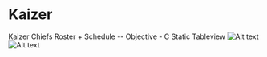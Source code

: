# Kaizer
Kaizer Chiefs Roster + Schedule
-- Objective - C Static Tableview 
![Alt text](https://www.ithimba365.win/kchiefs/images/home3.png "Home")  
![Alt text](https://www.ithimba365.win/kchiefs/images/kaizer.gif
 "Home")  

